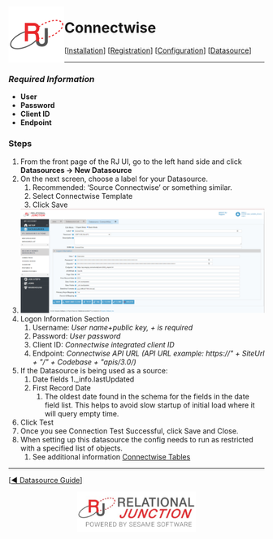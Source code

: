  <a href="http://www.sesamesoftware.com"><img align=left src="../images/RJOrbit110x110.png"></img></a>

[comment]: # (Change Heading to reflect Datasource)

# Connectwise

[comment]: # (Leave Nav BAR untouched)

[[Installation](../guides/installguide.md)] [[Registration](../guides/RegistrationGuide.md)] [[Configuration](../guides/configurationGuide.md)] [[Datasource](../guides/DatasourceGuide.md)]

---

[comment]: # (Leave Or Alter Required info as needed)

### *Required Information*

* **User**
* **Password**
* **Client ID**
* **Endpoint**

### Steps

[comment]: # (step 1 is common to all Datasources)
[comment]: # (Step 2.1and 2.2 should be adjusted for Data Source specific)
[comment]: # (Step 3 should be Image of the datasource you can add the screenshot to the images folder or create a placeholder like {image of datasource screen})
[comment]: # (adjust step 4 and below as needed)

1. From the front page of the RJ UI, go to the left hand side and click **Datasources &rarr; New Datasource**
2. On the next screen, choose a label for your Datasource.
   1. Recommended: ‘Source Connectwise’ or something similar.
   2. Select Connectwise Template
   3. Click Save
3. ![Connectwise Datasource](../images/Connectwise.PNG)
4. Logon Information Section
   1. Username: *User name+public key, + is required*
   2. Password: *User password*
   3. Client ID: *Connectwise integrated client ID*
   4. Endpoint: *Connectwise API URL (API URL example: https://" + SiteUrl + "/" + Codebase + "apis/3.0/)*
5. If the Datasource is being used as a source:
      1. Date fields
         1._info.lastUpdated
      2. First Record Date
         1. The oldest date found in the schema for the fields in the date field list. This helps to avoid slow startup of initial load where it will query empty time.
6. Click Test
7. Once you see Connection Test Successful, click Save and Close.
8. When setting up this datasource the config needs to run as restricted with a specified list of objects.
   1. See additional information [Connectwise Tables](additionalinfo/ConnectwiseTables.md)

---

[[&#9664; Datasource Guide](../guides/DatasourceGuide.md)]

<p align="center" >  <a href="http://www.sesamesoftware.com"><img align=center src="../images/poweredBy.png" height="80px"></img></a> </p>
